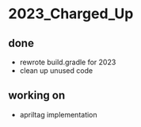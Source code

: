 # 2023_Charged_Up

## done
- rewrote build.gradle for 2023 
- clean up unused code

## working on 
- apriltag implementation
